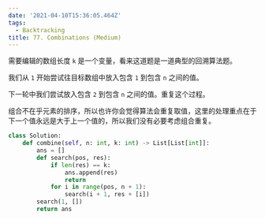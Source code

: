 ```yaml
---
date: '2021-04-10T15:36:05.464Z'
tags:
  - Backtracking
title: 77. Combinations (Medium)
---
```


需要编辑的数组长度 `k` 是一个变量，看来这道题是一道典型的回溯算法题。

我们从 `1` 开始尝试往目标数组中放入包含 `1` 到包含 `n` 之间的值。

下一轮中我们尝试放入包含 `2` 到包含 `n` 之间的值。重复这个过程。

组合不在乎元素的排序，所以也许你会觉得算法会重复取值，这里的处理重点在于下一个值永远是大于上一个值的，所以我们没有必要考虑组合重复。

```python
class Solution:
    def combine(self, n: int, k: int) -> List[List[int]]:
        ans = []
        def search(pos, res):
            if len(res) == k:
                ans.append(res)
                return
            for i in range(pos, n + 1):
                search(i + 1, res + [i])
        search(1, [])
        return ans
```
